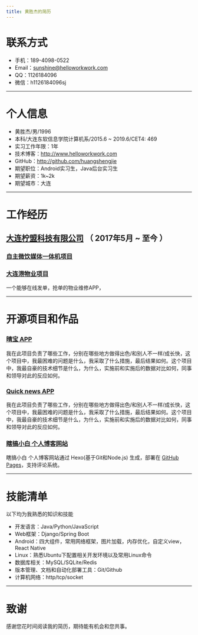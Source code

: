 ```yaml
---
title: 黄胜杰的简历
---
```

# 联系方式

- 手机：189-4098-0522 
- Email：sunshine@helloworkwork.com
- QQ：1126184096
- 微信：h1126184096sj

---

# 个人信息

 - 黄胜杰/男/1996 
 - 本科/大连东软信息学院计算机系/2015.6 ~ 2019.6/CET4: 469
 - 实习工作年限：1年
 - 技术博客：[http://www.helloworkwork.com ](http://www.helloworkwork.com )
 - GitHub：[http://github.com/huangshengjie ](http://github.com/huangshengjie )
 - 期望职位：Android实习生，Java后台实习生
 - 期望薪资：1k~2k
 - 期望城市：大连

---

# 工作经历

## [大连柠盟科技有限公司](http://www.lemner.com) （ 2017年5月 ~ 至今 ）

### [自主微饮媒体一体机项目](http://www.lemner.com) 



### [大连港物业项目](http://www.lemner.com/developmentCase.html)
一个能够在线发单，抢单的物业维修APP，


---

# 开源项目和作品

### [晴宝 APP](http://www.github.com/huangshengjie/) 
我在此项目负责了哪些工作，分别在哪些地方做得出色/和别人不一样/成长快，这个项目中，我最困难的问题是什么，我采取了什么措施，最后结果如何。这个项目中，我最自豪的技术细节是什么，为什么，实施前和实施后的数据对比如何，同事和领导对此的反应如何。

### [Quick news APP](http://www.github.com/huangshengjie/) 
我在此项目负责了哪些工作，分别在哪些地方做得出色/和别人不一样/成长快，这个项目中，我最困难的问题是什么，我采取了什么措施，最后结果如何。这个项目中，我最自豪的技术细节是什么，为什么，实施前和实施后的数据对比如何，同事和领导对此的反应如何。

### [瞎搞小白 个人博客网站](http://www.helloworkwork.com) 
瞎搞小白 个人博客网站通过 Hexo(基于Git和Node.js) 生成，部署在 [GitHub Pages](https://github.com/huangshengjie/huangshengjie.github.io)，支持评论系统。


---

# 技能清单

以下均为我熟悉的知识和技能

- 开发语言：Java/Python/JavaScript
- Web框架：Django/Spring Boot
- Android：四大组件，常用网络框架，图片加载，内存优化，自定义view，React Native
- Linux：熟悉Ubuntu下配置相关开发环境以及常用Linux命令
- 数据库相关：MySQL/SQLite/Redis
- 版本管理、文档和自动化部署工具：Git/Github
- 计算机网络：http/tcp/socket

---


# 致谢
感谢您花时间阅读我的简历，期待能有机会和您共事。

